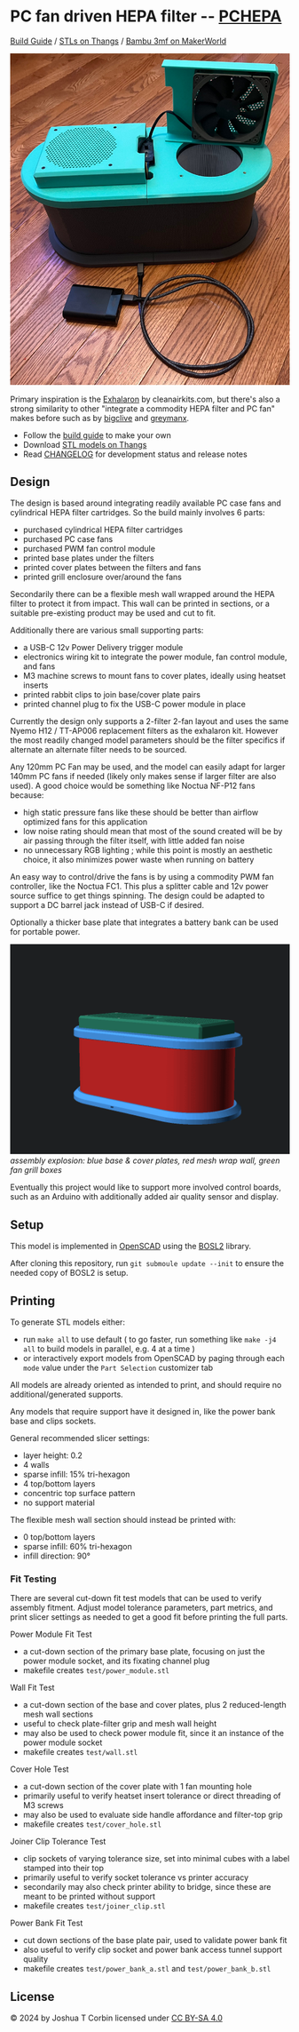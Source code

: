# PC fan driven HEPA filter -- [PCHEPA](https://github.com/jcorbin/pchepa)

[Build Guide](build_guide.md) / [STLs on Thangs][duo_thangs] / [Bambu 3mf on MakerWorld][duo_makerworld]

![Duo Assembled With Top Open](duo/topdown_open.jpg)

Primary inspiration is the [Exhalaron][exhalaron] by cleanairkits.com, but there's also a strong similarity to other
"integrate a commodity HEPA filter and PC fan" makes before such as by [bigclive][bigclive_diy_hepa] and [greymanx][greymanx_diy_hepa].

- Follow the [build guide](build_guide.md) to make your own
- Download [STL models on Thangs][duo_thangs]
- Read [CHANGELOG](CHANGELOG.md) for development status and release notes

## Design

The design is based around integrating readily available PC case fans and cylindrical HEPA filter cartridges.
So the build mainly involves 6 parts:
- purchased cylindrical HEPA filter cartridges
- purchased PC case fans
- purchased PWM fan control module
- printed base plates under the filters
- printed cover plates between the filters and fans
- printed grill enclosure over/around the fans

Secondarily there can be a flexible mesh wall wrapped around the HEPA filter to
protect it from impact. This wall can be printed in sections, or a suitable
pre-existing product may be used and cut to fit.

Additionally there are various small supporting parts:
- a USB-C 12v Power Delivery trigger module
- electronics wiring kit to integrate the power module, fan control module, and fans
- M3 machine screws to mount fans to cover plates, ideally using heatset inserts
- printed rabbit clips to join base/cover plate pairs
- printed channel plug to fix the USB-C power module in place

Currently the design only supports a 2-filter 2-fan layout and uses the same Nyemo H12 / TT-AP006 replacement filters as the exhalaron kit.
However the most readily changed model parameters should be the filter specifics if alternate an alternate filter needs to be sourced.

Any 120mm PC Fan may be used, and the model can easily adapt for larger 140mm PC fans
if needed (likely only makes sense if larger filter are also used).
A good choice would be something like Noctua NF-P12 fans because:
- high static pressure fans like these should be better than airflow optimized fans for this application
- low noise rating should mean that most of the sound created will be by air passing through the filter itself, with little added fan noise
- no unnecessary RGB lighting ; while this point is mostly an aesthetic choice, it also minimizes power waste when running on battery

An easy way to control/drive the fans is by using a commodity PWM fan controller, like the Noctua FC1.
This plus a splitter cable and 12v power source suffice to get things spinning.
The design could be adapted to support a DC barrel jack instead of USB-C if desired.

Optionally a thicker base plate that integrates a battery bank can be used for portable power.

![Duo Assembly Explosion](duo/as_explode.gif)
*assembly explosion: blue base & cover plates, red mesh wrap wall, green fan grill boxes*

Eventually this project would like to support more involved control boards,
such as an Arduino with additionally added air quality sensor and display.

## Setup

This model is implemented in [OpenSCAD][openscad] using the [BOSL2][bosl2] library.

After cloning this repository, run `git submoule update --init` to ensure the needed copy of BOSL2 is setup.

## Printing

To generate STL models either:
- run `make all` to use default ( to go faster, run something like `make -j4 all` to build models in parallel, e.g. 4 at a time )
- or interactively export models from OpenSCAD by paging through each `mode` value under the `Part Selection` customizer tab

All models are already oriented as intended to print, and should require no additional/generated supports.

Any models that require support have it designed in, like the power bank base and clips sockets.

General recommended slicer settings:
- layer height: 0.2
- 4 walls
- sparse infill: 15% tri-hexagon
- 4 top/bottom layers
- concentric top surface pattern
- no support material

The flexible mesh wall section should instead be printed with:
- 0 top/bottom layers
- sparse infill: 60% tri-hexagon
- infill direction: 90°

### Fit Testing

There are several cut-down fit test models that can be used to verify assembly fitment.
Adjust model tolerance parameters, part metrics, and print slicer settings as needed to get a good fit before printing the full parts.

Power Module Fit Test
- a cut-down section of the primary base plate, focusing on just the power module socket, and its fixating channel plug
- makefile creates `test/power_module.stl`

Wall Fit Test
- a cut-down section of the base and cover plates, plus 2 reduced-length mesh wall sections
- useful to check plate-filter grip and mesh wall height
- may also be used to check power module fit, since it an instance of the power module socket
- makefile creates `test/wall.stl`

Cover Hole Test
- a cut-down section of the cover plate with 1 fan mounting hole
- primarily useful to verify heatset insert tolerance or direct threading of M3 screws
- may also be used to evaluate side handle affordance and filter-top grip
- makefile creates `test/cover_hole.stl`

Joiner Clip Tolerance Test
- clip sockets of varying tolerance size, set into minimal cubes with a label stamped into their top
- primarily useful to verify socket tolerance vs printer accuracy
- secondarily may also check printer ability to bridge, since these are meant to be printed without support
- makefile creates `test/joiner_clip.stl`

Power Bank Fit Test
- cut down sections of the base plate pair, used to validate power bank fit
- also useful to verify clip socket and power bank access tunnel support quality
- makefile creates `test/power_bank_a.stl` and `test/power_bank_b.stl`

## License

© 2024 by Joshua T Corbin licensed under [CC BY-SA 4.0][ccbysa4]

[duo_makerworld]: https://makerworld.com/en/models/424917
[duo_thangs]: https://than.gs/m/1050549

[bigclive_diy_hepa]: https://www.youtube.com/watch?v=6Vmh2Ip2Vxg
[exhalaron]: https://www.cleanairkits.com/products/exhalaron
[greymanx_diy_hepa]: https://www.printables.com/model/386124

[bosl2]: https://github.com/BelfrySCAD/BOSL2
[ccbysa4]: http://creativecommons.org/licenses/by-sa/4.0
[openscad]: https://openscad.org/
